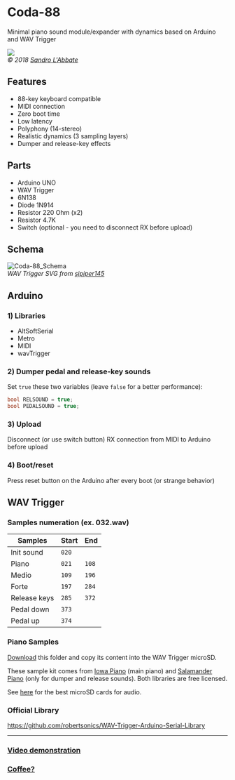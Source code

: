 # Coda-88

Minimal piano sound module/expander with dynamics based on Arduino and WAV Trigger

![](https://www.sandrolabbate.com/assets/2018_coda_close.jpg)
<br>
*© 2018 [Sandro L'Abbate](https://www.sandrolabbate.com "Sandro L'Abbate")*

## Features
- 88-key keyboard compatible
- MIDI connection
- Zero boot time
- Low latency 
- Polyphony (14-stereo)
- Realistic dynamics (3 sampling layers)
- Dumper and release-key effects

## Parts
- Arduino UNO
- WAV Trigger
- 6N138
- Diode 1N914
- Resistor 220 Ohm (x2) 
- Resistor 4.7K
- Switch (optional - you need to disconnect RX before upload)

## Schema
![Coda-88_Schema](https://github.com/sandrolab/Coda-88/blob/1e316c8b399025062a1382ba375b062ecdef1a1b/Schema.jpg "Coda-88_Schema")<br>
*WAV Trigger SVG from [sjpiper145](https://github.com/sjpiper145/Sparkfun_wavTrigger_SVG "sjpiper145")*

## Arduino

### 1) Libraries
- AltSoftSerial
- Metro
- MIDI
- wavTrigger

### 2) Dumper pedal and release-key sounds
Set `true` these two variables (leave `false` for a better performance):
```cpp
bool RELSOUND = true;
bool PEDALSOUND = true;
```
### 3) Upload
Disconnect (or use switch button) RX connection from MIDI to Arduino before upload

### 4) Boot/reset
Press reset button on the Arduino after every boot (or strange behavior)

## WAV Trigger

### Samples numeration (ex. 032.wav)
| Samples | Start | End |
| ------------ | ------------ | ------------ |
| Init sound | `020`  |   |
| Piano  | `021 `  | `108`  |
| Medio | `109`  | `196`  |
| Forte  | `197`  | `284`  |
| Release keys  | `285`  | `372` |
| Pedal down  | `373`  |   |
| Pedal up | `374`  |   |

### Piano Samples
[Download](https://bit.ly/Coda88_PianoSamples "Download") this folder and copy its content into the WAV Trigger microSD.

These sample kit comes from [Iowa Piano](https://theremin.music.uiowa.edu/MISpiano.html "Iowa Piano") (main piano) and [Salamander Piano](https://freepats.zenvoid.org/Piano/acoustic-grand-piano.html "Salamander Piano") (only for dumper and release sounds).
Both libraries are free licensed.

See [here](https://robertsonics.com/microsd-cards-for-audio/ "here") for the best microSD cards for audio.

### Official Library
https://github.com/robertsonics/WAV-Trigger-Arduino-Serial-Library

------------

### [Video demonstration](https://youtu.be/3IshDsRlHGw "Video demonstration")

### [Coffee?](https://ko-fi.com/sandrolab "Coffee?")

